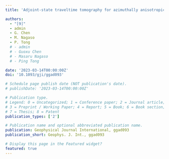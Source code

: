 ```yaml
---
title: 'Adjoint-state traveltime tomography for azimuthally anisotropic media in spherical coordinates'

authors:
  - "[9]"
  - admin
  - G. Chen
  - M. Nagaso
  - P. Tong
  # - admin
  # - Guoxu Chen
  # - Masaru Nagaso
  # - Ping Tong

date: '2023-03-14T00:00:00Z'
doi: '10.1093/gji/ggad093'

# Schedule page publish date (NOT publication's date).
# publishDate: '2023-03-14T00:00:00Z'

# Publication type.
# Legend: 0 = Uncategorized; 1 = Conference paper; 2 = Journal article;
# 3 = Preprint / Working Paper; 4 = Report; 5 = Book; 6 = Book section;
# 7 = Thesis; 8 = Patent
publication_types: ['2']

# Publication name and optional abbreviated publication name.
publication: Geophysical Journal International, ggad093
publication_short: Geophys. J. Int., ggad093

# Display this page in the Featured widget?
featured: true
---
```

